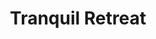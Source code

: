 ---
layout: location
title: Tranquil Retreat
keywords: resort stay
cover_image: "/properties/Tranquil Retreat/1.webp"
images_src: Tranquil Retreat
price: ₹2,799
area: Sakleshpur
rating: 5
description: 
district: Sakleshpur
total-occupancy: 26
rooms: 13
stay-type: Resort
accomodation: [
    [1 Mountain View Room, 4, 2, shop],
    [3 Family Rooms, 14, 7, house-door], 
    [1 Family Dormitory, 6, 3, shop],
    [1 Dormitory, 8, 4, house-door]
]
pricing: [
    [GLASS HOUSE, 2799, Stay | Breakfast | Activities | Hi-tea | Veg Snacks],
    [TREE HOUSE, 3799, Stay | Breakfast | Activities | Hi-tea | Veg Snacks],
    [POOL COTTAGE, 4299, Stay | Breakfast | Activities | Hi-tea | Veg Snacks]
]
ameneties: [
    [ fa-solid fa-plug-circle-plus,Power Backup],
    [ fa-solid fa-square-parking, Parking],
    [ fa-solid fa-snowflake,Refrigerator],
    [ fa-solid fa-shower,Shower],
    [ fa-solid fa-utensils,Restaurant],
    [ fa-solid fa-tower-observation],
    [ fa-solid fa-person-swimming,Swimming Pool],
    [ fa-solid fa-hot-tub-person,Hot Water]
]
activities: [ 
    [ fa-solid fa-fire,Bonfire & Music],
    [ fa-solid fa-chess-knight, Chess],
    [ fa-solid fa-hockey-puck, Carrom],
    [fa-solid fa-spoon,Badminton],
    [fa-solid fa-fa-arrow-trend-down,Zipline],
    [fa-solid fa-hat-cowboy,Low Rope Activities],
    [ fa-solid fa-person-swimming, Swimming],
]
locations: [Mookanna falls(24KM),Manjrabad Fort(27KM),Bisle Ghat View Point(32KM),Kaginahare View Point(39KM),Yedakumeri Railway Trek(57KM),]
breakfast: [Neer Dosa, item2, item3, item4]
lunch: [item1, item2, item3, item4]
dinner: [item1, item2, item3, item4]
tnc: ["Yes","No","Yes", "Yes", 12:00PM-11:00AM]
---